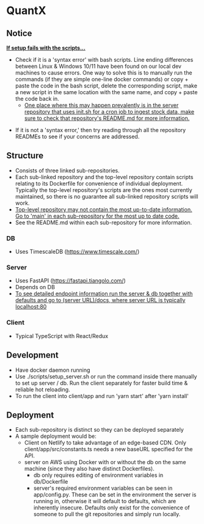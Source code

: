 # QuantX



## Notice

**<u>If setup fails with the scripts...</u>**

- Check if it is a 'syntax error' with bash scripts. Line ending differences between Linux & Windows 10/11 have been found on our local dev machines to cause errors. One way to solve this is to manually run the commands (if they are simple one-line docker commands) or copy + paste the code in the bash script, delete the corresponding script, make a new script in the same location with the same name, and copy + paste the code back in. 
  - <u>One place where this may happen prevalently is in the server repository that uses init.sh for a cron job to ingest stock data, make sure to check that repository's README.md for more information.</u>

* If it is not a 'syntax error,' then try reading through all the repository READMEs to see if your concerns are addressed. 

## Structure 

* Consists of three linked sub-repositories.
* Each sub-linked repository and the top-level repository contain scripts relating to its Dockerfile for convenience of individual deployment. Typically the top-level repository's scripts are the ones most currently maintained, so there is no guarantee all sub-linked repository scripts will work. 
* <u>Top-level repository may not contain the most up-to-date information. Go to 'main' in each sub-repository for the most up to date code.</u>
* See the README.md within each sub-repository for more information. 

### DB 

* Uses TimescaleDB (https://www.timescale.com/)

### Server

* Uses FastAPI (https://fastapi.tiangolo.com/)
* Depends on DB
* <u>To see detailed endpoint information run the server & db together with defaults and go to (server URL)/docs, where server URL is typically localhost:80</u>

### Client

* Typical TypeScript with React/Redux 

### 

## Development

* Have docker daemon running 
* Use ./scripts/setup_server.sh or run the command inside there manually to set up server / db. Run the client separately for faster build time & reliable hot reloading.  
* To run the client into client/app and run 'yarn start' after 'yarn install'



## Deployment

* Each sub-repository is distinct so they can be deployed separately
* A sample deployment would be: 
  * Client on Netlify to take advantage of an edge-based CDN. Only client/app/src/constants.ts needs a new baseURL specified for the API. 
  * server on AWS using Docker with or without the db on the same machine (since they also have distinct Dockerfiles). 
    * db only requires editing of environment variables in db/Dockerfile 
    * server's required environment variables can be seen in app/config.py. These can be set in the environment the server is running in, otherwise it will default to defaults, which are inherently insecure. Defaults only exist for the convenience of someone to pull the git repositories and simply run locally. 
